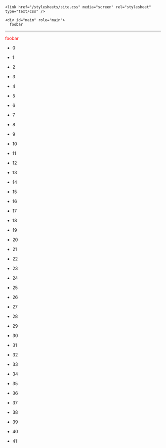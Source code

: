 <!DOCTYPE html>
<html>
  <head>
    <meta charset="utf-8">
    <!-- Always force latest IE rendering engine (even in intranet) & Chrome Frame -->
    <meta content="IE=edge,chrome=1" http-equiv="X-UA-Compatible">

    <link href="/stylesheets/site.css" media="screen" rel="stylesheet" type="text/css" />
    
  </head>
  
  <body class="README">

    <div id="main" role="main">
      foobar
-----

<div style='color:red'>foobar</div>


* 0


* 1


* 2


* 3


* 4


* 5


* 6


* 7


* 8


* 9


* 10


* 11


* 12


* 13


* 14


* 15


* 16


* 17


* 18


* 19


* 20


* 21


* 22


* 23


* 24


* 25


* 26


* 27


* 28


* 29


* 30


* 31


* 32


* 33


* 34


* 35


* 36


* 37


* 38


* 39


* 40


* 41


    </div>
    
  </body>
</html>